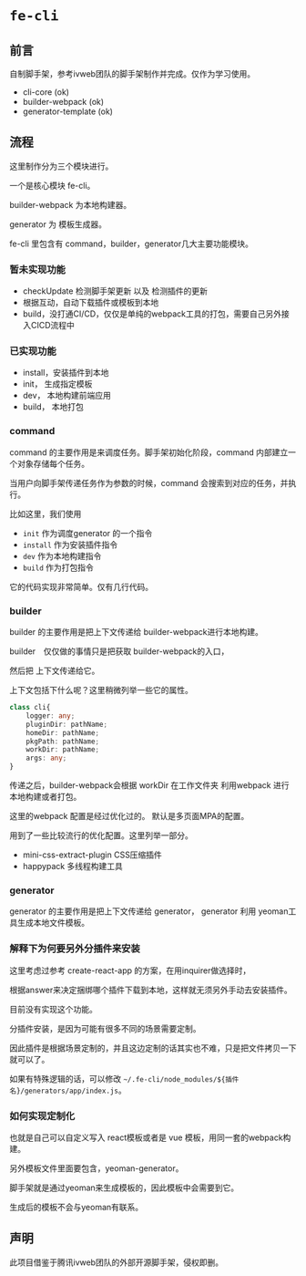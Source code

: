 # `fe-cli`

## 前言

自制脚手架，参考ivweb团队的脚手架制作并完成。仅作为学习使用。

- cli-core (ok)
- builder-webpack (ok)
- generator-template (ok)

## 流程

这里制作分为三个模块进行。

一个是核心模块 fe-cli。

builder-webpack 为本地构建器。

generator 为 模板生成器。

fe-cli 里包含有 command，builder，generator几大主要功能模块。

### 暂未实现功能

- checkUpdate 检测脚手架更新 以及 检测插件的更新
- 根据互动，自动下载插件或模板到本地
- build，没打通CI/CD，仅仅是单纯的webpack工具的打包，需要自己另外接入CICD流程中

### 已实现功能

- install，安装插件到本地
- init， 生成指定模板
- dev， 本地构建前端应用
- build， 本地打包

### command

command 的主要作用是来调度任务。脚手架初始化阶段，command 内部建立一个对象存储每个任务。

当用户向脚手架传递任务作为参数的时候，command 会搜索到对应的任务，并执行。

比如这里，我们使用

- `init` 作为调度generator 的一个指令
- `install` 作为安装插件指令
- `dev` 作为本地构建指令
- `build` 作为打包指令

它的代码实现非常简单。仅有几行代码。

### builder

builder 的主要作用是把上下文传递给 builder-webpack进行本地构建。

builder　仅仅做的事情只是把获取 builder-webpack的入口，

然后把 上下文传递给它。

上下文包括下什么呢？这里稍微列举一些它的属性。

```typescript
class cli{
    logger: any;
    pluginDir: pathName;
    homeDir: pathName;
    pkgPath: pathName;
    workDir: pathName;
    args: any;
}
```

传递之后，builder-webpack会根据 workDir 在工作文件夹 利用webpack 进行本地构建或者打包。

这里的webpack 配置是经过优化过的。 默认是多页面MPA的配置。

用到了一些比较流行的优化配置。这里列举一部分。

- mini-css-extract-plugin CSS压缩插件
- happypack 多线程构建工具

### generator

generator 的主要作用是把上下文传递给 generator， generator 利用 yeoman工具生成本地文件模板。

### 解释下为何要另外分插件来安装

这里考虑过参考 create-react-app 的方案，在用inquirer做选择时，

根据answer来决定捆绑哪个插件下载到本地，这样就无须另外手动去安装插件。

目前没有实现这个功能。

分插件安装，是因为可能有很多不同的场景需要定制。

因此插件是根据场景定制的，并且这边定制的话其实也不难，只是把文件拷贝一下就可以了。

如果有特殊逻辑的话，可以修改 `~/.fe-cli/node_modules/${插件名}/generators/app/index.js`。

### 如何实现定制化

也就是自己可以自定义写入 react模板或者是 vue 模板，用同一套的webpack构建。

另外模板文件里面要包含，yeoman-generator。

脚手架就是通过yeoman来生成模板的，因此模板中会需要到它。

生成后的模板不会与yeoman有联系。

## 声明

此项目借鉴于腾讯ivweb团队的外部开源脚手架，侵权即删。
